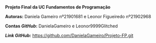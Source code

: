 __Projeto Final da UC Fundamentos de Programação__

__Autoras:__ Daniela Gameiro nº21901681 e Leonor Figueiredo nº21902968

__Contas *GitHub*:__ DanielaGameiro e Leonor9999Glitched

__*Link GitHub:*__ https://github.com/DanielaGameiro/Projeto-FP.git
